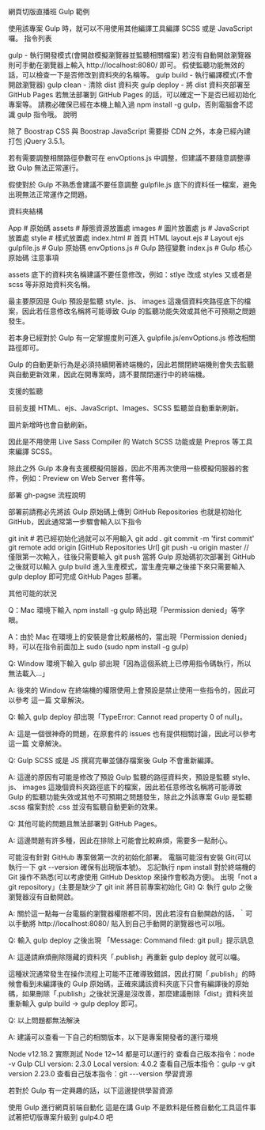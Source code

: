 網頁切版直播班 Gulp 範例

使用該專案 Gulp 時，就可以不用使用其他編譯工具編譯 SCSS 或是 JavaScript 囉。
指令列表

gulp - 執行開發模式(會開啟模擬瀏覽器並監聽相關檔案)
若沒有自動開啟瀏覽器則可手動在瀏覽器上輸入 http://localhost:8080/ 即可。
假使監聽功能無效的話，可以檢查一下是否修改到資料夾的名稱等。
gulp build - 執行編譯模式(不會開啟瀏覽器)
gulp clean - 清除 dist 資料夾
gulp deploy - 將 dist 資料夾部署至 GitHub Pages
若無法部署到 GitHub Pages 的話，可以確定一下是否已經初始化專案等。
請務必確保已經在本機上輸入過 npm install -g gulp，否則電腦會不認識 gulp 指令哦。
說明

除了 Boostrap CSS 與 Boostrap JavaScript 需要掛 CDN 之外，本身已經內建打包 jQuery 3.5.1。

若有需要調整相關路徑參數可在 envOptions.js 中調整，但建議不要隨意調整導致 Gulp 無法正常運行。

假使對於 Gulp 不熟悉會建議不要任意調整 gulpfile.js 底下的資料任一檔案，避免出現無法正常運作之問題。

資料夾結構

App # 原始碼
assets # 靜態資源放置處
images # 圖片放置處
js # JavaScript 放置處
style # 樣式放置處
index.html # 首頁 HTML
layout.ejs # Layout ejs
gulpfile.js # Gulp 原始碼
envOptions.js # Gulp 路徑變數
index.js # Gulp 核心原始碼
注意事項

assets 底下的資料夾名稱建議不要任意修改，例如：stlye 改成 styles 又或者是 scss 等非原始資料夾名稱。

最主要原因是 Gulp 預設是監聽 style、js、 images 這幾個資料夾路徑底下的檔案，因此若任意修改名稱將可能導致 Gulp 的監聽功能失效或其他不可預期之問題發生。

若本身已經對於 Gulp 有一定掌握度則可進入 gulpfile.js/envOptions.js 修改相關路徑即可。

Gulp 的自動更新行為是必須持續開著終端機的，因此若關閉終端機則會失去監聽與自動更新效果，因此在開專案時，請不要關閉運行中的終端機。

支援的監聽

目前支援 HTML、ejs、JavaScript、Images、SCSS 監聽並自動重新刷新。

圖片新增時也會自動刷新。

因此是不用使用 Live Sass Compiler 的 Watch SCSS 功能或是 Prepros 等工具來編譯 SCSS。

除此之外 Gulp 本身有支援模擬伺服器，因此不用再次使用一些模擬伺服器的套件，例如：Preview on Web Server 套件等。

部署 gh-pagse 流程說明

部署前請務必先將該 Gulp 原始碼上傳到 GitHub Repositories 也就是初始化 GitHub，因此通常第一步驟會輸入以下指令

git init # 若已經初始化過就可以不用輸入
git add .
git commit -m 'first commit'
git remote add origin [GitHub Repositories Url]
git push -u origin master // 僅限第一次輸入，往後只需要輸入 git push
當將 Gulp 原始碼初次部署到 GitHub 之後就可以輸入 gulp build 進入生產模式，當生產完畢之後接下來只需要輸入 gulp deploy 即可完成 GitHub Pages 部署。

其他可能的狀況

Q：Mac 環境下輸入 npm install -g gulp 時出現「Permission denied」等字眼。

A：由於 Mac 在環境上的安裝是會比較嚴格的，當出現「Permission denied」時，可以在指令前面加上 sudo (sudo npm install -g gulp)

Q: Window 環境下輸入 gulp 卻出現「因為這個系統上已停用指令碼執行，所以無法載入...」

A: 後來的 Window 在終端機的權限使用上會預設是禁止使用一些指令的，因此可以參考 這一篇 文章解決。

Q: 輸入 gulp deploy 卻出現「TypeError: Cannot read property 0 of null」。

A: 這是一個很神奇的問題，在原套件的 issues 也有提供相關討論，因此可以參考 這一篇 文章解決。

Q: Gulp SCSS 或是 JS 撰寫完畢並儲存檔案後 Gulp 不會重新編譯。

A: 這邊的原因有可能是修改了預設 Gulp 監聽的路徑資料夾，預設是監聽 style、js、 images 這幾個資料夾路徑底下的檔案，因此若任意修改名稱將可能導致 Gulp 的監聽功能失效或其他不可預期之問題發生，除此之外該專案 Gulp 是監聽 .scss 檔案對於 .css 並沒有監聽自動更新的效果。

Q: 其他可能的問題且無法部署到 GitHub Pages。

A: 這邊問題有許多種，因此在排除上可能會比較麻煩，需要多一點耐心。

可能沒有針對 GitHub 專案做第一次的初始化部署。
電腦可能沒有安裝 Git(可以執行一下 git --version 確保有出現版本號)。
忘記執行 npm install
對於終端機的 Git 操作不熟悉(可以考慮使用 GitHub Desktop 來操作會較為方便)。
出現「not a git repository」(主要是缺少了 git init 將目前專案初始化 Git)
Q: 執行 gulp 之後瀏覽器沒有自動開啟。

A: 關於這一點每一台電腦的瀏覽器權限都不同，因此若沒有自動開啟的話，｀可以手動將 http://localhost:8080/ 貼入到自己手動開的瀏覽器也可以哦。

Q: 輸入 gulp deploy 之後出現 「Message: Command filed: git pull」提示訊息

A: 這邊請麻煩刪除隱藏的資料夾「.publish」再重新 gulp deploy 就可以囉。

這種狀況通常發生在操作流程上可能不正確導致錯誤，因此打開「.publish」的時候會看到未編譯後的 Gulp 原始碼，正確來講該資料夾底下只會有編譯後的原始碼，如果刪除「.publish」之後狀況還是沒改善，那麼建議刪除「dist」資料夾並重新輸入 gulp build → gulp deploy 即可。

Q: 以上問題都無法解決

A: 建議可以查看一下自己的相關版本，以下是專案開發者的運行環境

Node v12.18.2
實際測試 Node 12~14 都是可以運行的
查看自己版本指令：node -v
Gulp
CLI version: 2.3.0
Local version: 4.0.2
查看自己版本指令：gulp -v
git version 2.23.0
查看自己版本指令：git ---version
學習資源

若對於 Gulp 有一定興趣的話，以下這邊提供學習資源

使用 Gulp 進行網頁前端自動化
這是在講 Gulp 不是飲料是任務自動化工具這件事
試著把切版專案升級到 gulp4.0 吧
